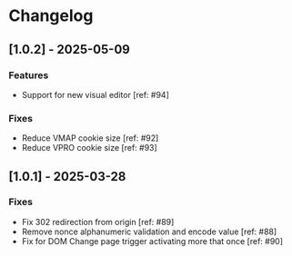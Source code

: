 # Changelog


## [1.0.2] - 2025-05-09

### Features
- Support for new visual editor [ref: #94]


### Fixes
- Reduce VMAP cookie size [ref: #92]
- Reduce VPRO cookie size [ref: #93]


## [1.0.1] - 2025-03-28

### Fixes
- Fix 302 redirection from origin [ref: #89]
- Remove nonce alphanumeric validation and encode value [ref: #88]
- Fix for DOM Change page trigger activating more that once [ref: #90]

